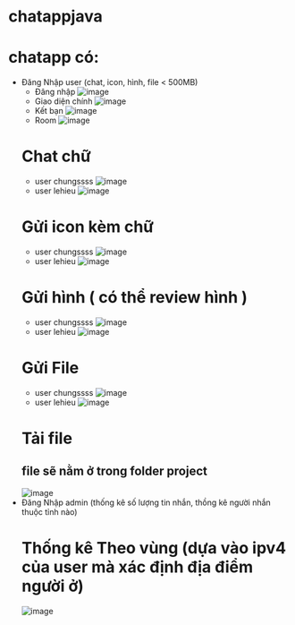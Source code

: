 # chatappjava
# chatapp có:
  - Đăng Nhập user (chat, icon, hình, file < 500MB)
    + Đâng nhập
    ![image](https://user-images.githubusercontent.com/76104316/176374283-63d8ff15-6176-4373-aafa-0b854c4208ca.png)
    + Giao diện chính
    ![image](https://user-images.githubusercontent.com/76104316/176374367-349ab9a3-8101-43e1-b834-0c1c5b4a644c.png)
    + Kết bạn
    ![image](https://user-images.githubusercontent.com/76104316/176374485-dcaed388-7192-49e4-9c00-d4283be89376.png)
    + Room
    ![image](https://user-images.githubusercontent.com/76104316/176375015-dfec385f-1b85-4b6c-ad0e-71a9aa9844e2.png)
    # Chat chữ
      - user chungssss
      ![image](https://user-images.githubusercontent.com/76104316/176375518-2cc54f3e-0240-4c20-9365-86bf356605ba.png)
      - user lehieu
      ![image](https://user-images.githubusercontent.com/76104316/176375618-f3ae6703-a196-4252-b4c9-baa6eba2f17f.png)
    # Gửi icon kèm chữ
      - user chungssss
      ![image](https://user-images.githubusercontent.com/76104316/176375965-78d721c5-d834-45f5-bb94-43768c9f04c5.png)
      - user lehieu
      ![image](https://user-images.githubusercontent.com/76104316/176376074-46190115-be42-44e2-9341-c8d301bb208d.png)
    # Gửi hình ( có thể review hình )
      - user chungssss
      ![image](https://user-images.githubusercontent.com/76104316/176376383-bee6bfce-24f2-464d-b603-00f41f6f0db8.png)
      - user lehieu
      ![image](https://user-images.githubusercontent.com/76104316/176376524-5eaae6ee-6427-4851-b5ee-6de1320a3ece.png)
    # Gửi File
      - user chungssss
      ![image](https://user-images.githubusercontent.com/76104316/176377535-0f11a75c-6810-42d0-a6a8-9a7aa83492bd.png)
      - user lehieu
      ![image](https://user-images.githubusercontent.com/76104316/176377602-7beb4757-32c2-4ee4-bd97-f8a0490bfa91.png)
    # Tải file
      ## file sẽ nằm ở trong folder project
      ![image](https://user-images.githubusercontent.com/76104316/176378138-9ed73339-d576-4d91-9c9f-f8c5d337c042.png)
  - Đăng Nhập admin (thống kê số lượng tin nhắn, thồng kê người nhắn thuộc tỉnh nào)
    # Thống kê Theo vùng (dựa vào ipv4 của user mà xác định địa điểm người ở)
    ![image](https://user-images.githubusercontent.com/76104316/176378698-34ccee83-e42d-432b-a5c3-22b1ec98c98a.png)
